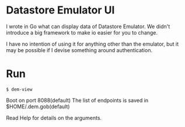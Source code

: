 # Datastore Emulator UI

I wrote in Go what can display data of Datastore Emulator.
We didn't introduce a big framework to make io easier for you to change.

I have no intention of using it for anything other than the emulator, but it may be possible if I devise something around authentication.

# Run

```
$ dem-view
```

Boot on port 8088(default)
The list of endpoints is saved in $HOME/.dem.gob(default)

Read Help for details on the arguments.


